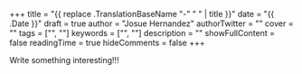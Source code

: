 +++
title = "{{ replace .TranslationBaseName "-" " " | title }}"
date = "{{ .Date }}"
draft = true
author = "Josue Hernandez"
authorTwitter = ""
cover = ""
tags = ["", ""]
keywords = ["", ""]
description = ""
showFullContent = false
readingTime = true
hideComments = false
+++

Write something interesting!!!